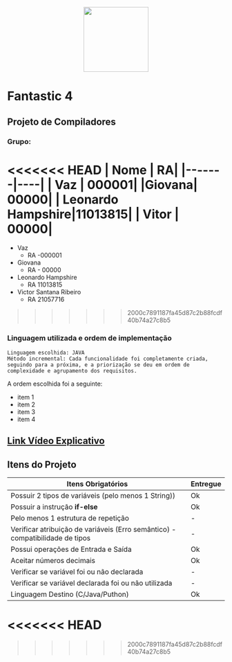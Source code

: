 <p align="center"><a target="_blank"><img src="https://upload.wikimedia.org/wikipedia/commons/b/be/Logo_UFABC.svg" width="150"></a></p>

# Fantastic 4 
## Projeto de Compiladores

### Grupo:
<<<<<<< HEAD
| Nome  | RA|
|-------|----|
| Vaz   | 000001|
|Giovana| 00000|
| Leonardo Hampshire|11013815|
| Vitor | 00000|
=======
- Vaz
    - RA -000001
- Giovana
    - RA - 00000
- Leonardo Hampshire
  - RA 11013815
- Victor Santana Ribeiro
  - RA 21057716
>>>>>>> 2000c7891187fa45d87c2b88fcdf40b74a27c8b5

### Linguagem utilizada e ordem de implementação
    Linguagem escolhida: JAVA
    Método incremental: Cada funcionalidade foi completamente criada, seguindo para a próxima, e a priorização se deu em ordem de complexidade e agrupamento dos requisitos.

A ordem escolhida foi a seguinte:
- item 1
- item 2
- item 3
- item 4

## **[Link Vídeo Explicativo](https://youtube.com.br)**

## Itens do Projeto

| Itens Obrigatórios  |  Entregue  |
| ------------------- | ------------------- |
|  Possuir 2 tipos de variáveis (pelo menos 1 String))                            |  Ok|
|  Possuir a instrução **if-else**                                                |  Ok |
|  Pelo menos 1 estrutura de repetição                                            |  - |
|  Verificar atribuição de variáveis (Erro semântico) - compatibilidade de tipos  |  - |
|  Possui operações de Entrada e Saída                                            | Ok |
|  Aceitar números decimais                                                       |  Ok |
|  Verificar se variável foi ou não declarada                                     |  - |
|  Verificar se variável declarada foi ou não utilizada                           |  - |
|  Linguagem Destino (C/Java/Puthon)                                              |  Ok |
<<<<<<< HEAD
=======

>>>>>>> 2000c7891187fa45d87c2b88fcdf40b74a27c8b5
